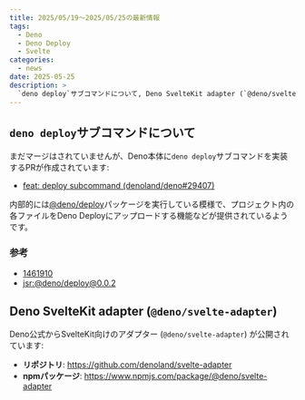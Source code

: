 ```yaml
---
title: 2025/05/19〜2025/05/25の最新情報
tags:
  - Deno
  - Deno Deploy
  - Svelte
categories:
  - news
date: 2025-05-25
description: >
  `deno deploy`サブコマンドについて, Deno SvelteKit adapter (`@deno/svelte-adapter`) が公開
---
```


## `deno deploy`サブコマンドについて

まだマージはされていませんが、Deno本体に`deno deploy`サブコマンドを実装するPRが作成されています:

- [feat: deploy subcommand (denoland/deno#29407)](https://github.com/denoland/deno/pull/29407)

内部的には[@deno/deploy](https://jsr.io/@deno/deploy)パッケージを実行している模様で、プロジェクト内の各ファイルをDeno Deployにアップロードする機能などが提供されているようです。

### 参考

- [1461910](https://github.com/denoland/deno/tree/1461910e0964a75d383916a6eced1ca963e53354)
- [jsr:@deno/deploy@0.0.2](https://jsr.io/@deno/deploy@0.0.2)

## Deno SvelteKit adapter (`@deno/svelte-adapter`)

Deno公式からSvelteKit向けのアダプター (`@deno/svelte-adapter`) が公開されています:

- **リポジトリ**: https://github.com/denoland/svelte-adapter
- **npmパッケージ**: https://www.npmjs.com/package/@deno/svelte-adapter
